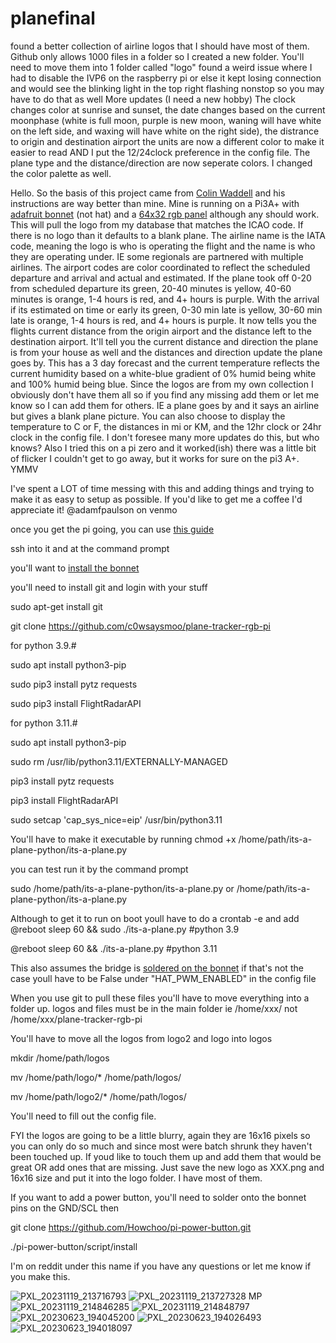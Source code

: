 # planefinal
found a better collection of airline logos that I should have most of them. Github only allows 1000 files in a folder so I created a new folder. You'll need to move them into 1 folder called "logo" found a weird issue where I had to disable the IVP6 on the raspberry pi or else it kept losing connection and would see the blinking light in the top right flashing nonstop so you may have to do that as well
More updates (I need a new hobby)
The clock changes color at sunrise and sunset, the date changes based on the current moonphase (white is full moon, purple is new moon, waning will have white on the left side, and waxing will have white on the right side), the distrance to origin and destination airport the units are now a different color to make it easier to read AND I put the 12/24clock preference in the config file. The plane type and the distance/direction are now seperate colors. I changed the color palette as well. 

Hello.
So the basis of this project came from [Colin Waddell](https://github.com/ColinWaddell/its-a-plane-python) and his instructions are way better than mine. Mine is running on a Pi3A+ with [adafruit bonnet](https://www.adafruit.com/product/3211) (not hat) and a [64x32 rgb panel](https://www.adafruit.com/product/2278) although any should work.
This will pull the logo from my database that matches the ICAO code. If there is no logo than it defaults to a blank plane. The airline name is the IATA code, meaning the logo is who is operating the flight and the name is who they are operating under. IE some regionals are partnered with multiple airlines. The airport codes are color coordinated to reflect the scheduled departure and arrival and actual and estimated. If the plane took off 0-20 from scheduled departure its green, 20-40 minutes is yellow, 40-60 minutes is orange, 1-4 hours is red, and 4+ hours is purple. With the arrival if its estimated on time or early its green, 0-30 min late is yellow, 30-60 min late is orange, 1-4 hours is red, and 4+ hours is purple. It now tells you the flights current distance from the origin airport and the distance left to the destination airport. It'll tell you the current distance and direction the plane is from your house as well and the distances and direction update the plane goes by. This has a 3 day forecast and the current temperature reflects the current humidity based on a white-blue gradient of 0% humid being white and 100% humid being blue. Since the logos are from my own collection I obviously don't have them all so if you find any missing add them or let me know so I can add them for others. IE a plane goes by and it says an airline but gives a blank plane picture. You can also choose to display the temperature to C or F, the distances in mi or KM, and the 12hr clock or 24hr clock in the config file. I don't foresee many more updates do this, but who knows? Also I tried this on a pi zero and it worked(ish) there was a little bit of flicker I couldn't get to go away, but it works for sure on the pi3 A+. YMMV

I've spent a LOT of time messing with this and adding things and trying to make it as easy to setup as possible. If you'd like to get me a coffee I'd appreciate it!
@adamfpaulson on venmo

once you get the pi going, you can use [this guide](https://linuxconfig.org/enabling-ssh-on-raspberry-pi-a-comprehensive-guide)

ssh into it and at the command prompt 

you'll want to [install the bonnet](https://learn.adafruit.com/adafruit-rgb-matrix-bonnet-for-raspberry-pi/driving-matrices) 

you'll need to install git and login with your stuff

sudo apt-get install git

git clone https://github.com/c0wsaysmoo/plane-tracker-rgb-pi

for python 3.9.#

sudo apt install python3-pip 

sudo pip3 install pytz requests

sudo pip3 install FlightRadarAPI

for python 3.11.#

sudo apt install python3-pip 

sudo rm /usr/lib/python3.11/EXTERNALLY-MANAGED

pip3 install pytz requests

pip3 install FlightRadarAPI

sudo setcap 'cap_sys_nice=eip' /usr/bin/python3.11




You'll have to make it executable by running chmod +x /home/path/its-a-plane-python/its-a-plane.py

you can test run it by the command prompt

sudo /home/path/its-a-plane-python/its-a-plane.py or /home/path/its-a-plane-python/its-a-plane.py

Although to get it to run on boot youll have to do a crontab -e and add @reboot sleep 60 && sudo ./its-a-plane.py #python 3.9

 @reboot sleep 60 && ./its-a-plane.py #python 3.11

This also assumes the bridge is [soldered on the bonnet](https://learn.adafruit.com/assets/5772) if that's not the case youll have to be False under "HAT_PWM_ENABLED" in the config file

When you use git to pull these files you'll have to move everything into a folder up. logos and files must be in the main folder ie /home/xxx/ not /home/xxx/plane-tracker-rgb-pi

You'll have to move all the logos from logo2 and logo into logos

mkdir /home/path/logos

mv /home/path/logo/* /home/path/logos/

mv /home/path/logo2/* /home/path/logos/


You'll need to fill out the config file.


FYI the logos are going to be a little blurry, again they are 16x16 pixels so you can only do so much and since most were batch shrunk they haven't been touched up. If youd like to touch them up and add them that would be great OR add ones that are missing. Just save the new logo as XXX.png and 16x16 size and put it into the logo folder. I have most of them.


If you want to add a power button, you'll need to solder onto the bonnet pins on the GND/SCL then

git clone https://github.com/Howchoo/pi-power-button.git

./pi-power-button/script/install

I'm on reddit under this name if you have any questions or let me know if you make this.

![PXL_20231119_213716793](https://github.com/c0wsaysmoo/plane-tracker-rgb-pi/assets/127139588/fb2e236c-bc9c-4469-adaa-6b59b7649bce)
![PXL_20231119_213727328 MP](https://github.com/c0wsaysmoo/plane-tracker-rgb-pi/assets/127139588/a2121fe6-e051-4097-b4bd-3868c368a068)
![PXL_20231119_214846285](https://github.com/c0wsaysmoo/plane-tracker-rgb-pi/assets/127139588/7889a9c0-8b4a-4bb7-bf67-2b2e7a29a16b)
![PXL_20231119_214848797](https://github.com/c0wsaysmoo/plane-tracker-rgb-pi/assets/127139588/41a50f29-f12c-41db-b93b-2ef41a8e7805)
![PXL_20230623_194045200](https://github.com/c0wsaysmoo/plane-tracker-rgb-pi/assets/127139588/b901fc67-098b-40d3-91cd-3acf335d06c3)
![PXL_20230623_194026493](https://github.com/c0wsaysmoo/plane-tracker-rgb-pi/assets/127139588/ebfca26a-19c1-491c-a44c-93239c9a75f2)
![PXL_20230623_194018097](https://github.com/c0wsaysmoo/plane-tracker-rgb-pi/assets/127139588/4505c237-88da-49a0-836a-f13e0c5d5631)



